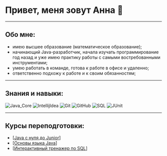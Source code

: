 # Привет, меня зовут Анна  👋

---

## Обо мне:
- имею высшее образование (математическое образование);
- начинающий Java-разработчик, начала изучать программирование год назад и уже имею практику работы с самыми востребованными инструментами;
- умею работать в команде, готова к работе в офисе и удаленно;
- ответственно подхожу к работе и к своим обязанностям;

--- 

## Знания и навыки:
![Java_Core](https://img.shields.io/badge/-Java_Core-090909?style=for-the-badge&logo=Java_Core)
![IntellijIdea](https://img.shields.io/badge/-Intellij_Idea-090909?style=for-the-badge&logo=IntellijIdea)
![Git](https://img.shields.io/badge/-Git-090909?style=for-the-badge&logo=Git)
![GitHub](https://img.shields.io/badge/-GitHub-090909?style=for-the-badge&logo=GitHub)
![SQL](https://img.shields.io/badge/-SQL-090909?style=for-the-badge&logo=sql)
![JUnit](https://img.shields.io/badge/-JUnit-090909?style=for-the-badge&logo=JUnit)

---

## Курсы переподготовки:
- [[Java с нуля до Junior](https://github.com/anna-petrova99/anna-petrova99/blob/main/img/stepik-certificate-118518-a2572c3.pdf)]
- [[Основы языка Java](https://github.com/anna-petrova99/anna-petrova99/blob/main/img/stepik-certificate-124803-8369f6c.pdf)]
- [[Интерактивный тренажер по SQL](https://github.com/anna-petrova99/anna-petrova99/blob/main/img/stepik-certificate-63054-3bb6e22.pdf)]
